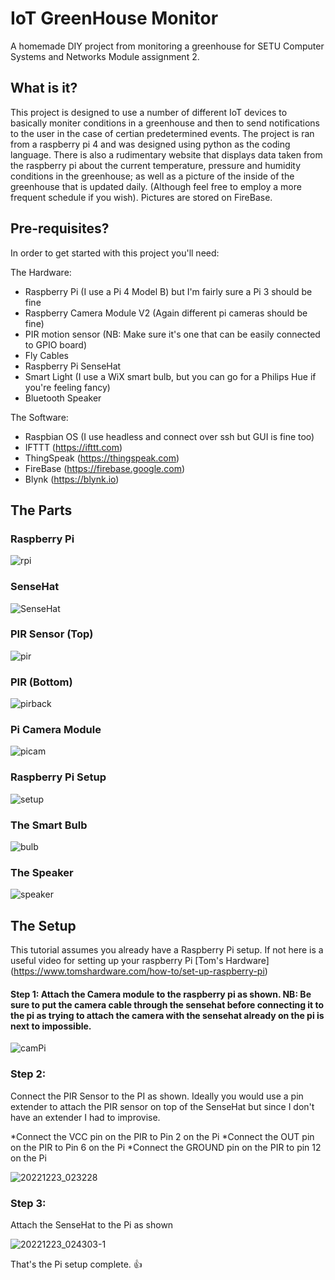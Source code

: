 # IoT GreenHouse Monitor
 A homemade DIY project from monitoring a greenhouse for SETU Computer Systems and Networks Module assignment 2.

## What is it?
This project is designed to use a number of different IoT devices to basically moniter conditions in a greenhouse and then to send notifications to the user in the case of certian predetermined events. The project is ran from a raspberry pi 4 and was designed using python as the coding language. There is also a rudimentary website that displays data taken from the raspberry pi about the current temperature, pressure and humidity conditions in the greenhouse; as well as a picture of the inside of the greenhouse that is updated daily. (Although feel free to employ a more frequent schedule if you wish). Pictures are stored on FireBase.

## Pre-requisites?
In order to get started with this project you'll need:

The Hardware: 

* Raspberry Pi (I use a Pi 4 Model B) but I'm fairly sure a Pi 3 should be fine
* Raspberry Camera Module V2 (Again different pi cameras should be fine)
* PIR motion sensor (NB: Make sure it's one that can be easily connected to GPIO board)
* Fly Cables
* Raspberry Pi SenseHat
* Smart Light (I use a WiX smart bulb, but you can go for a Philips Hue if you're feeling fancy)
* Bluetooth Speaker

The Software:

* Raspbian OS (I use headless and connect over ssh but GUI is fine too)
* IFTTT (https://ifttt.com)
* ThingSpeak (https://thingspeak.com)
* FireBase (https://firebase.google.com)
* Blynk (https://blynk.io)

## The Parts
### Raspberry Pi
![rpi](https://user-images.githubusercontent.com/97414396/209255774-4d2619de-9d87-42f0-9e3b-edb9d873a96c.jpg)

### SenseHat
![SenseHat](https://user-images.githubusercontent.com/97414396/209256036-ff615347-7664-4f42-bf50-28f8cc872884.jpg)

### PIR Sensor (Top)
![pir](https://user-images.githubusercontent.com/97414396/209256061-19833bfb-0efc-4d23-b2b3-a97be52bc3bc.jpg)

### PIR (Bottom)
![pirback](https://user-images.githubusercontent.com/97414396/209256071-578341c2-805a-4321-8540-01a9eb581ac4.jpg)

### Pi Camera Module
![picam](https://user-images.githubusercontent.com/97414396/209256075-0f9ae391-2389-4299-90c0-d200ce787975.jpg)

### Raspberry Pi Setup
![setup](https://user-images.githubusercontent.com/97414396/209256083-64edeb81-a5b6-4ea5-a255-406eb1ac94c3.jpg)

###  The Smart Bulb
![bulb](https://user-images.githubusercontent.com/97414396/209256842-71060244-c5e4-452d-b778-fe3a20e206f6.jpg)

### The Speaker
![speaker](https://user-images.githubusercontent.com/97414396/209256854-a002fa8c-be90-4336-a16a-8d8fc1ba5833.jpg)

## The Setup
 
This tutorial assumes you already have a Raspberry Pi setup. If not here is a useful video for setting up your raspberry Pi [Tom's Hardware] (https://www.tomshardware.com/how-to/set-up-raspberry-pi) 

#### Step 1: Attach the Camera module to the raspberry pi as shown. NB: Be sure to put the camera cable through the sensehat before connecting it to the pi as trying to attach the camera with the sensehat already on the pi is next to impossible.

![camPi](https://user-images.githubusercontent.com/97414396/209258802-26bdf978-0233-4342-9d2a-76ef3326954a.jpg)
 
### Step 2:

Connect the PIR Sensor to the PI as shown. Ideally you would use a pin extender to attach the PIR sensor on top of the SenseHat but since I don't have an extender I had to improvise.
 
*Connect the VCC pin on the PIR to Pin 2 on the Pi
*Connect the OUT pin on the PIR to Pin 6 on the Pi
*Connect the GROUND pin on the PIR to pin 12 on the Pi

![20221223_023228](https://user-images.githubusercontent.com/97414396/209259407-3ca5ef7b-b622-43c4-83d7-c37364958097.jpg)

### Step 3:

Attach the SenseHat to the Pi as shown

![20221223_024303-1](https://user-images.githubusercontent.com/97414396/209261011-ead6fd92-183a-4547-bdb9-3da01b12a0ae.jpg)

That's the Pi setup complete. 👍








